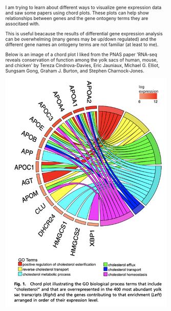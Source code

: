 I am trying to learn about different ways to visualize gene expression data and saw some papers using chord plots. These plots can help show relationships between genes and the gene ontogeny terms they are associtaed with. 

This is useful beacause the results of differential gene expression analysis can be overwhelming (many genes may be up/down regulated) and the different gene names an ontogeny terms are not familiar (at least to me). 

Below is an image of a chord plot I liked from the PNAS paper 'RNA-seq reveals conservation of function among the yolk sacs of human, mouse, and chicken' by Tereza Cindrova-Davies, Eric Jauniaux, Michael G. Elliot, Sungsam Gong, Graham J. Burton, and Stephen Charnock-Jones.

![chordplot](Images/chordplot.png)

